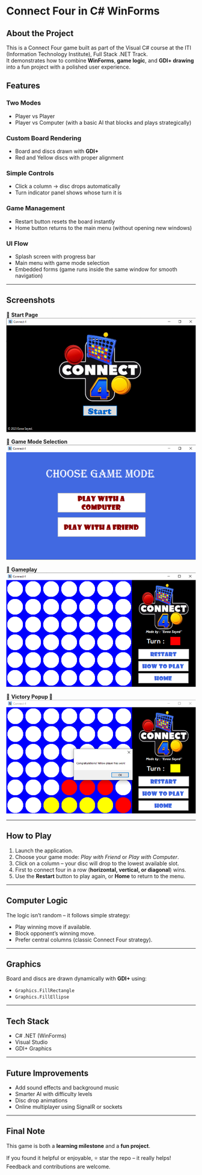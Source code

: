 # Connect Four in C# WinForms

## About the Project  
This is a Connect Four game built as part of the Visual C# course at the ITI (Information Technology Institute), Full Stack .NET Track.  
It demonstrates how to combine **WinForms**, **game logic**, and **GDI+ drawing** into a fun project with a polished user experience.  

## Features  

### Two Modes  
- Player vs Player  
- Player vs Computer (with a basic AI that blocks and plays strategically)  

### Custom Board Rendering  
- Board and discs drawn with **GDI+**  
- Red and Yellow discs with proper alignment  

### Simple Controls  
- Click a column → disc drops automatically  
- Turn indicator panel shows whose turn it is  

### Game Management  
- Restart button resets the board instantly  
- Home button returns to the main menu (without opening new windows)  

### UI Flow  
- Splash screen with progress bar  
- Main menu with game mode selection  
- Embedded forms (game runs inside the same window for smooth navigation)  

---

## Screenshots  

📌 **Start Page**  
![Start Menu](screenshots/start-Page.png)  

📌 **Game Mode Selection**  
![Game Mode Selection](screenshots/Choose-Mode-Page.png)  

📌 **Gameplay**  
![GamePlay](screenshots/Game-Board-Page.png) 

📌 **Victory Popup 🎉**  
![Victory Popup](screenshots/yellow-wins.png)

---

## How to Play  

1. Launch the application.  
2. Choose your game mode: *Play with Friend* or *Play with Computer*.  
3. Click on a column – your disc will drop to the lowest available slot.  
4. First to connect four in a row (**horizontal, vertical, or diagonal**) wins.  
5. Use the **Restart** button to play again, or **Home** to return to the menu.  

---

## Computer Logic  
The logic isn’t random – it follows simple strategy:  
- Play winning move if available.  
- Block opponent’s winning move.  
- Prefer central columns (classic Connect Four strategy).  

---

## Graphics  
Board and discs are drawn dynamically with **GDI+** using:  
- `Graphics.FillRectangle`  
- `Graphics.FillEllipse`  

---

## Tech Stack  
- C# .NET (WinForms)  
- Visual Studio  
- GDI+ Graphics  

---

## Future Improvements  
-  Add sound effects and background music  
-  Smarter AI with difficulty levels  
-  Disc drop animations  
-  Online multiplayer using SignalR or sockets  

---

## Final Note  
This game is both a **learning milestone** and a **fun project**.  

If you found it helpful or enjoyable, ⭐ star the repo – it really helps!  
Feedback and contributions are welcome.  
